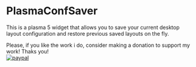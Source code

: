 PlasmaConfSaver
===========

This is a plasma 5 widget that allows you to save your current desktop layout configuration and restore previous saved layouts on the fly.

Please, if you like the work i do, consider making a donation to support my work! Thaks you!</br>
[![paypal](https://www.paypalobjects.com/en_US/i/btn/btn_donateCC_LG.gif)](paju1986@gmail.com)

